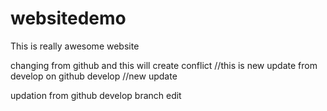# websitedemo

This is really awesome website

changing from github and this will create conflict
//this is new update from develop on github
develop
//new update

updation from github develop branch
edit
